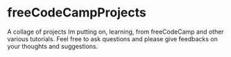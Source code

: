 # freeCodeCampProjects
A collage of projects Im putting on, learning, from freeCodeCamp and other various tutorials. Feel free to ask questions and please give feedbacks on your thoughts and suggestions.
